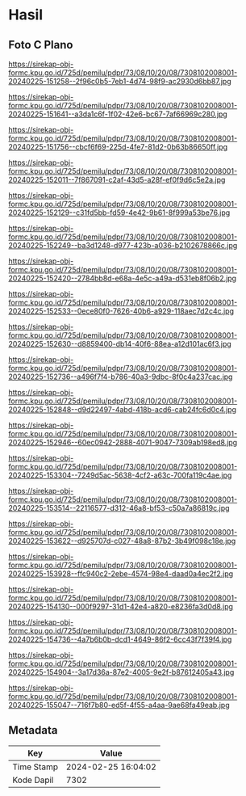 # Hasil

## Foto C Plano

https://sirekap-obj-formc.kpu.go.id/725d/pemilu/pdpr/73/08/10/20/08/7308102008001-20240225-151258--2f96c0b5-7eb1-4d74-98f9-ac2930d6bb87.jpg

https://sirekap-obj-formc.kpu.go.id/725d/pemilu/pdpr/73/08/10/20/08/7308102008001-20240225-151641--a3da1c6f-1f02-42e6-bc67-7af66969c280.jpg

https://sirekap-obj-formc.kpu.go.id/725d/pemilu/pdpr/73/08/10/20/08/7308102008001-20240225-151756--cbcf6f69-225d-4fe7-81d2-0b63b86650ff.jpg

https://sirekap-obj-formc.kpu.go.id/725d/pemilu/pdpr/73/08/10/20/08/7308102008001-20240225-152011--7f867091-c2af-43d5-a28f-ef0f9d6c5e2a.jpg

https://sirekap-obj-formc.kpu.go.id/725d/pemilu/pdpr/73/08/10/20/08/7308102008001-20240225-152129--c31fd5bb-fd59-4e42-9b61-8f999a53be76.jpg

https://sirekap-obj-formc.kpu.go.id/725d/pemilu/pdpr/73/08/10/20/08/7308102008001-20240225-152249--ba3d1248-d977-423b-a036-b2102678866c.jpg

https://sirekap-obj-formc.kpu.go.id/725d/pemilu/pdpr/73/08/10/20/08/7308102008001-20240225-152420--2784bb8d-e68a-4e5c-a49a-d531eb8f06b2.jpg

https://sirekap-obj-formc.kpu.go.id/725d/pemilu/pdpr/73/08/10/20/08/7308102008001-20240225-152533--0ece80f0-7626-40b6-a929-118aec7d2c4c.jpg

https://sirekap-obj-formc.kpu.go.id/725d/pemilu/pdpr/73/08/10/20/08/7308102008001-20240225-152630--d8859400-db14-40f6-88ea-a12d101ac6f3.jpg

https://sirekap-obj-formc.kpu.go.id/725d/pemilu/pdpr/73/08/10/20/08/7308102008001-20240225-152736--a496f7f4-b786-40a3-9dbc-8f0c4a237cac.jpg

https://sirekap-obj-formc.kpu.go.id/725d/pemilu/pdpr/73/08/10/20/08/7308102008001-20240225-152848--d9d22497-4abd-418b-acd6-cab24fc6d0c4.jpg

https://sirekap-obj-formc.kpu.go.id/725d/pemilu/pdpr/73/08/10/20/08/7308102008001-20240225-152946--60ec0942-2888-4071-9047-7309ab198ed8.jpg

https://sirekap-obj-formc.kpu.go.id/725d/pemilu/pdpr/73/08/10/20/08/7308102008001-20240225-153304--7249d5ac-5638-4cf2-a63c-700fa119c4ae.jpg

https://sirekap-obj-formc.kpu.go.id/725d/pemilu/pdpr/73/08/10/20/08/7308102008001-20240225-153514--22116577-d312-46a8-bf53-c50a7a86819c.jpg

https://sirekap-obj-formc.kpu.go.id/725d/pemilu/pdpr/73/08/10/20/08/7308102008001-20240225-153622--d925707d-c027-48a8-87b2-3b49f098c18e.jpg

https://sirekap-obj-formc.kpu.go.id/725d/pemilu/pdpr/73/08/10/20/08/7308102008001-20240225-153928--ffc940c2-2ebe-4574-98e4-daad0a4ec2f2.jpg

https://sirekap-obj-formc.kpu.go.id/725d/pemilu/pdpr/73/08/10/20/08/7308102008001-20240225-154130--000f9297-31d1-42e4-a820-e8236fa3d0d8.jpg

https://sirekap-obj-formc.kpu.go.id/725d/pemilu/pdpr/73/08/10/20/08/7308102008001-20240225-154736--4a7b6b0b-dcd1-4649-86f2-6cc43f7f39f4.jpg

https://sirekap-obj-formc.kpu.go.id/725d/pemilu/pdpr/73/08/10/20/08/7308102008001-20240225-154904--3a17d36a-87e2-4005-9e2f-b87612405a43.jpg

https://sirekap-obj-formc.kpu.go.id/725d/pemilu/pdpr/73/08/10/20/08/7308102008001-20240225-155047--716f7b80-ed5f-4f55-a4aa-9ae68fa49eab.jpg


## Metadata

| Key        | Value               |
| ---------- | ------------------- |
| Time Stamp | 2024-02-25 16:04:02 |
| Kode Dapil | 7302                |



